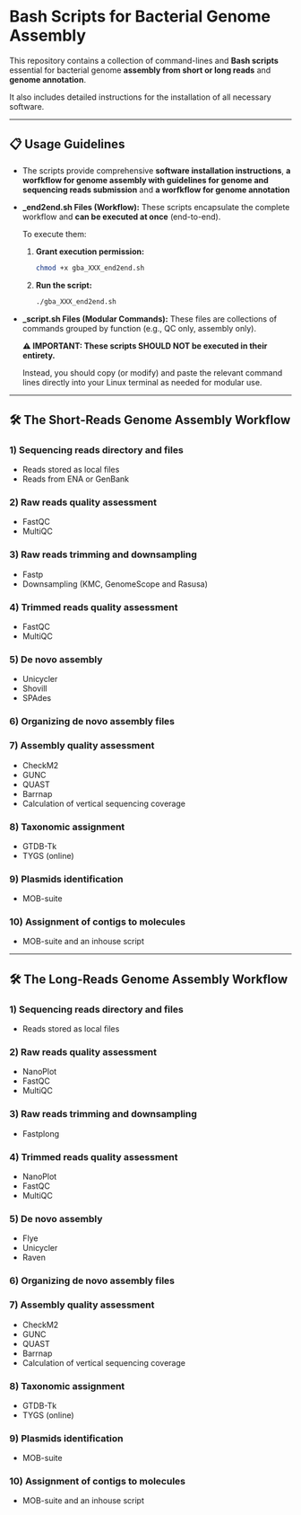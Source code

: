 # Bash Scripts for Bacterial Genome Assembly

This repository contains a collection of command-lines and **Bash scripts** essential for bacterial genome **assembly from short or long reads** and **genome annotation**.

It also includes detailed instructions for the installation of all necessary software.

---

## 📋 Usage Guidelines

* The scripts provide comprehensive **software installation instructions**, **a worfkflow for genome assembly with guidelines for genome and sequencing reads submission** and **a worfkflow for genome annotation**

* **_end2end.sh Files (Workflow):** These scripts encapsulate the complete workflow and **can be executed at once** (end-to-end).

    To execute them:
    1.  **Grant execution permission:**
        ```bash
        chmod +x gba_XXX_end2end.sh
        ```
    2.  **Run the script:**
        ```bash
        ./gba_XXX_end2end.sh
        ```

* **_script.sh Files (Modular Commands):** These files are collections of commands grouped by function (e.g., QC only, assembly only).

    **⚠️ IMPORTANT: These scripts SHOULD NOT be executed in their entirety.**

    Instead, you should copy (or modify) and paste the relevant command lines directly into your Linux terminal as needed for modular use.

---

## 🛠️ The Short-Reads Genome Assembly Workflow

### 1) Sequencing reads directory and files
* Reads stored as local files
* Reads from ENA or GenBank
### 2) Raw reads quality assessment
* FastQC
* MultiQC
### 3) Raw reads trimming and downsampling 
* Fastp
* Downsampling (KMC, GenomeScope and Rasusa)
### 4) Trimmed reads quality assessment
* FastQC
* MultiQC
### 5) De novo assembly
* Unicycler
* Shovill
* SPAdes
### 6) Organizing de novo assembly files
### 7) Assembly quality assessment
* CheckM2
* GUNC
* QUAST
* Barrnap
* Calculation of vertical sequencing coverage
### 8) Taxonomic assignment
* GTDB-Tk
* TYGS (online)
### 9) Plasmids identification
* MOB-suite 
### 10) Assignment of contigs to molecules
* MOB-suite and an inhouse script

---

## 🛠️ The Long-Reads Genome Assembly Workflow

### 1) Sequencing reads directory and files
* Reads stored as local files
### 2) Raw reads quality assessment
* NanoPlot
* FastQC
* MultiQC
### 3) Raw reads trimming and downsampling 
* Fastplong
### 4) Trimmed reads quality assessment
* NanoPlot
* FastQC
* MultiQC
### 5) De novo assembly
* Flye
* Unicycler
* Raven
### 6) Organizing de novo assembly files
### 7) Assembly quality assessment
* CheckM2
* GUNC
* QUAST
* Barrnap
* Calculation of vertical sequencing coverage
### 8) Taxonomic assignment
* GTDB-Tk
* TYGS (online)
### 9) Plasmids identification
* MOB-suite 
### 10) Assignment of contigs to molecules
* MOB-suite and an inhouse script

